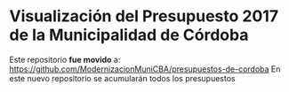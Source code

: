 # Visualización del Presupuesto 2017 de la Municipalidad de Córdoba

Este repositorio **fue movido** a: https://github.com/ModernizacionMuniCBA/presupuestos-de-cordoba
En este nuevo repositorio se acumularán todos los presupuestos
